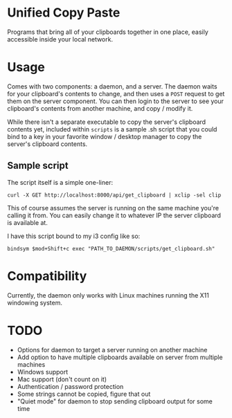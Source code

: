 # Unified Copy Paste
Programs that bring all of your clipboards together in one place, easily accessible inside your local network.

# Usage
Comes with two components: a daemon, and a server. The daemon waits for your clipboard's contents to change, and then uses a `POST` request to get them on the server component. You can then login to the server to see your clipboard's contents from another machine, and copy / modify it.

While there isn't a separate executable to copy the server's clipboard contents yet, included within `scripts` is a sample .sh script that you could bind to a key in your favorite window / desktop manager to copy the server's clipboard contents.

## Sample script 
The script itself is a simple one-liner:
```
curl -X GET http://localhost:8000/api/get_clipboard | xclip -sel clip
```

This of course assumes the server is running on the same machine you're calling it from. You can easily change it to whatever IP the server clipboard is available at.

I have this script bound to my i3 config like so:

```
bindsym $mod+Shift+c exec "PATH_TO_DAEMON/scripts/get_clipboard.sh"
```
# Compatibility
Currently, the daemon only works with Linux machines running the X11 windowing system.

# TODO
- Options for daemon to target a server running on another machine
- Add option to have multiple clipboards available on server from multiple machines
- Windows support
- Mac support (don't count on it)
- Authentication / password protection
- Some strings cannot be copied, figure that out
- "Quiet mode" for daemon to stop sending clipboard output for some time
